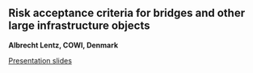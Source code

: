 ## Risk acceptance criteria for bridges and other large infrastructure objects
**Albrecht Lentz, COWI, Denmark**

[Presentation slides](https://folk.ntnu.no/jochenk/JCSS/Files/PRES_Lentz.pdf)
